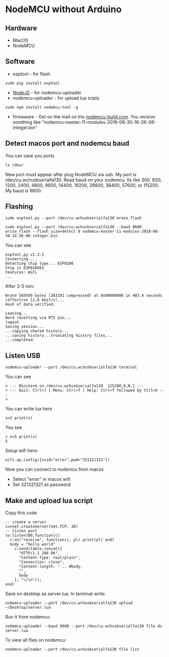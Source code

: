 # NodeMCU without Arduino

## Hardware
* MacOS
* NodeMCU
## Software
* esptool - for flash
```
sudo pip install esptool
```
* [NodeJS](https://nodejs.org/en/download/) - for nodemcu-uploader
* nodemcu-uploader - for upload lua sripts
```
sudo npm install nodemcu-tool -g
```
* firmaware - Get on the mail on the [nodemcu-build.com](https://nodemcu-build.com). You receive somthing like "nodemcu-master-11-modules-2018-08-30-16-36-06-integer.bin"
## Detect macos port and nodemcu baud
You can view you ports
```
ls /dev/
```
New port must appear after plug NodeMCU via usb.
My port is /dev/cu.wchusbserialfa130.
Read baud on your nodemcu. Its like 300, 600, 1200, 2400, 4800, 9600, 14400, 19200, 28800, 38400, 57600, or 115200.
My baud is 9600.

## Flashing
```
sudo esptool.py --port /dev/cu.wchusbserialfa130 erase_flash
```
```
sudo esptool.py --port /dev/cu.wchusbserialfa130 --baud 9600 write_flash --flash_size=detect 0 nodemcu-master-11-modules-2018-08-30-16-36-06-integer.bin
```
You can see
```
esptool.py v2.3.1
Connecting....
Detecting chip type... ESP8266
Chip is ESP8266EX
Features: WiFi
...
```
After 3-5 min:
```
Wrote 585936 bytes (383191 compressed) at 0x00000000 in 403.4 seconds (effective 11.6 kbit/s)...
Hash of data verified.

Leaving...
Hard resetting via RTS pin...
logout
Saving session...
...copying shared history...
...saving history...truncating history files...
...completed.
```
## Listen USB
```
nodemcu-uploader --port /dev/cu.wchusbserialfa130 terminal
```
You can see
```
> --- Miniterm on /dev/cu.wchusbserialfa130  115200,8,N,1 ---
> --- Quit: Ctrl+] | Menu: Ctrl+T | Help: Ctrl+T followed by Ctrl+H ---
> 
```
You can write lua here
```
x=5 print(x)
```
You see
```
> x=5 print(x)
5
```
Setup wifi here:
```
wifi.ap.config({ssid="error",pwd="321321321"})
```
Now you can coonect to nodemcu from macos
* Select "error" in macos wifi
* Set 321321321 as password
## Make and upload lua script
Copy this code
```
-- create a server
sv=net.createServer(net.TCP, 30)
-- listen port
sv:listen(80,function(c)
  c:on("receive", function(c, pl) print(pl) end)
  body = "hello world"
    c:send(table.concat({
      "HTTP/1.1 200 OK",
      "Content-Type: text/plain",
      "Connection: close",
      "Content-length: " .. #body,
      "",
      body
    }, "\r\n"));
end)
```
Save on desktop as server.lua. 
In terminal write:
```
nodemcu-uploader --port /dev/cu.wchusbserialfa130 upload ~/Desktop/server.lua
```
Run it from nodemcu:
```
nodemcu-uploader --baud 9600 --port /dev/cu.wchusbserialfa130 file do server.lua
```
To view all files on nodemcu:
```
nodemcu-uploader --port /dev/cu.wchusbserialfa130 file list
```
